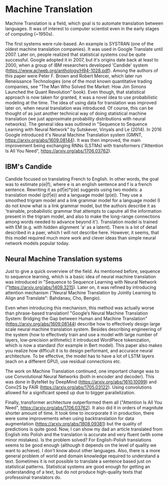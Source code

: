 # Machine Translation
Machine Translation is a field, which goal is to automate translation between languages. It was of interest to computer scientist even in the early stages of computing (~1950s).

The first systems were rule-based. An example is SYSTRAN (one of the oldest machine translation companies). It was used in Google Translate until 2007. Later on, people realized that statistical systems coul be quite successful. Google adopted it in 2007, but it's origins date back at least to 2000, when a group of IBM researchers developed 'Candide' system (https://www.aclweb.org/anthology/H94-1028.pdf). Among the authors of this paper were Peter F. Brown and Robert Mercer, which later run Reneissance Technologies (one of the most known quantitative trading companies, see "The Man Who Solved the Market: How Jim Simons Launched the Quant Revolution" book). Even though, that statistical approach is now taken for granted, it was a novel idea to use probabilistic modeling at the time. The idea of using data for translation was improved later on, when neural translation was introduced. Of course, this can be thought of as just another technical way of doing statistical machine translation (we just approximate probability distributions with neural networks). The general idea was outlined in "Sequence to Sequence Learning with Neural Network" by Sutskever, Vinyals and Le (2014). In 2016 Google introduced it's Neural Machine Translation system (GMNT, https://arxiv.org/abs/1609.08144). It was then improved, the main improvement being exchanging RNNs (LSTMs) with transformers ("Attention Is All You Need", https://arxiv.org/abs/1706.03762).

## IBM's Candide
Candide focused on translating French to English. In other words, the goal was to estimate p(e|f), where e is an english sentence and f is a french sentence. Rewriting it as p(f|e)*p(e) suggests using two models: a translation model (p(f|e)) and a language model (p(e)). They use a smoothed trigram model and a link grammar model for a language model (I do not know what is a link grammar model, but the authors describe it as 'trainable, probabilistic grammar that attempts to caputre all the information present in the trigram model, and also to make the long-range connections among words needed to advance beyond it'). Translation model is trained with EM (e.g. with hidden alignment 'a' as a latent). There is a lot of detail described in a paer, which I will not describe here. However, it seems, that this model required much more work and clever ideas than simple neural network models popular today.

## Neural Machine Translation systems
Just to give a quick ovverview of the field. As mentioned before, sequence to sequence learning, which is a basic idea of neural machine translation was introduced in "Sequence to Sequence Learning with Neural Network ("https://arxiv.org/abs/1409.3215). Later on, it was refined by introducing attention mechanism ("Neural Machine Translation by Jointly Learning to Align and Translate": Bahdanau, Cho, Bengio). 

Even when introducing this mechanism, this method was actually worse than phrase-based translation! "Google’s Neural Machine Translation System: Bridging the Gap between Human and Machine Translation" (https://arxiv.org/abs/1609.08144) describe how to effectively design large scale neural machine translation system. Besides describing engineering of the system (how to effectively train and use a model with large number of layers, low-precision arithmetic) it introduced WordPiece tokenization, which is now a standard (for example in Bert model). This paper also makes you realize how difficult it is to design performant, and accurace neural architecture. To be effective, the model has to have a lot of LSTM layers (each on a different GPU), use residual connections etc. 

The work on Machine Translation continued, one important change was to use Convolutional Neural Networks (both in encoder and decoder). This was done in ByteNet by DeepMind (https://arxiv.org/abs/1610.10099) and Conv2S by FAIR (https://arxiv.org/abs/1705.03122). Using convolutions allowed for a significant speed up due to bigger parallelization.

Finally, transformer architecture outperformed them all ("Attention Is All You Need", https://arxiv.org/abs/1706.03762). It also did it in orders of magnitute shorter amount of time. It took time to incorporate it in production, there were some improvements when using backtranslation for data augmentation (https://arxiv.org/abs/1808.09381) but the quality of predictions is quite good. Now, I can show my dad an article translated from English into Polish and the translation is accurate and very fluent (with some minor mistakes). Is the problem solved? For English-Polish translations seems to be good enough (although it depends on the level of quality we want to achieve). I don't know about other languages. Also, there is a more general problem of world and domain knowledge required to understand a text. Sometimes it is not possible to translate a sentence based just on statistical patterns. Statistical systems are good enough for getting an understanding of a text, but do not produce high-quality texts that professsinal translators do.
